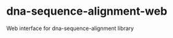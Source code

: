 dna-sequence-alignment-web
==========================

Web interface for dna-sequence-alignment library
